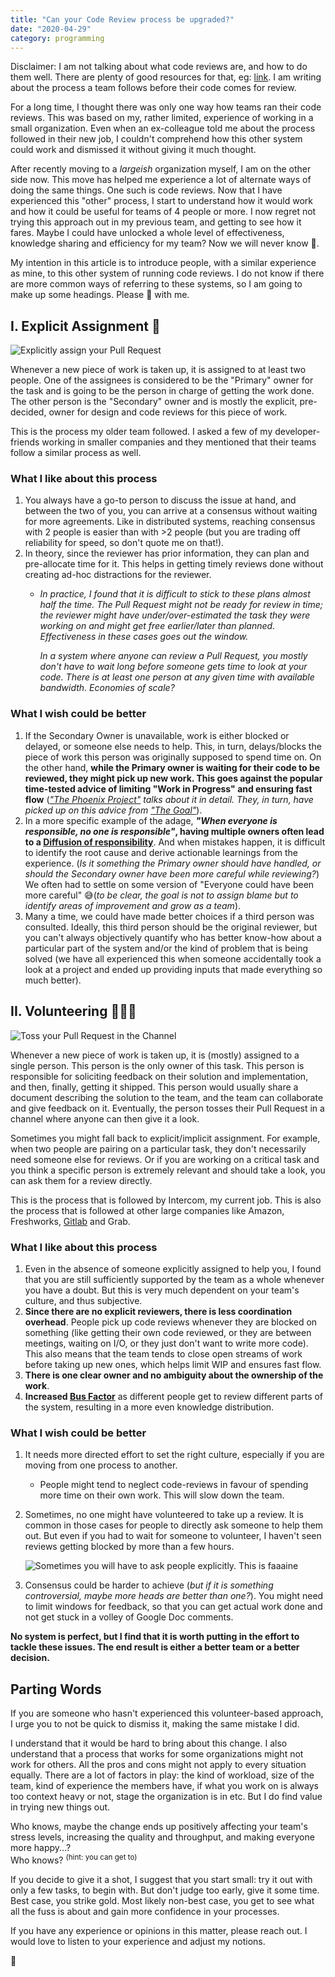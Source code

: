 ```yaml
---
title: "Can your Code Review process be upgraded?"
date: "2020-04-29"
category: programming
---
```


Disclaimer: I am not talking about what code reviews are, and how to do them well. There are plenty of good resources for that, eg: [link][1]. I am writing about the process a team follows before their code comes for review.

For a long time, I thought there was only one way how teams ran their code reviews. This was based on my, rather limited, experience of working in a small organization. Even when an ex-colleague told me about the process followed in their new job, I couldn't comprehend how this other system could work and dismissed it without giving it much thought.

After recently moving to a _largeish_ organization myself, I am on the other side now. This move has helped me experience a lot of alternate ways of doing the same things. One such is code reviews. Now that I have experienced this "other" process, I start to understand how it would work and how it could be useful for teams of 4 people or more. I now regret not trying this approach out in my previous team, and getting to see how it fares. Maybe I could have unlocked a whole level of effectiveness, knowledge sharing and efficiency for my team? Now we will never know 😬.

My intention in this article is to introduce people, with a similar experience as mine, to this other system of running code reviews. I do not know if there are more common ways of referring to these systems, so I am going to make up some headings. Please 🐻 with me.


## I. Explicit Assignment 🤝

![Explicitly assign your Pull Request](./images/explicit-assignment.png)

Whenever a new piece of work is taken up, it is assigned to at least two people. One of the assignees is considered to be the "Primary" owner for the task and is going to be the person in charge of getting the work done. The other person is the "Secondary" owner and is mostly the explicit, pre-decided, owner for design and code reviews for this piece of work.

This is the process my older team followed. I asked a few of my developer-friends working in smaller companies and they mentioned that their teams follow a similar process as well.

### What I like about this process
1. You always have a go-to person to discuss the issue at hand, and between the two of you, you can arrive at a consensus without waiting for more agreements. Like in distributed systems, reaching consensus with 2 people is easier than with >2 people (but you are trading off reliability for speed, so don't quote me on that!).
2. In theory, since the reviewer has prior information, they can plan and pre-allocate time for it. This helps in getting timely reviews done without creating ad-hoc distractions for the reviewer.
    -  _In practice, I found that it is difficult to stick to these plans almost half the time. The Pull Request might not be ready for review in time; the reviewer might have under/over-estimated the task they were working on and might get free earlier/later than planned. Effectiveness in these cases goes out the window._

        _In a system where anyone can review a Pull Request, you mostly don't have to wait long before someone gets time to look at your code. There is at least one person at any given time with available bandwidth. Economies of scale?_

### What I wish could be better
1. If the Secondary Owner is unavailable, work is either blocked or delayed, or someone else needs to help. This, in turn, delays/blocks the piece of work this person was originally supposed to spend time on. On the other hand, **while the Primary owner is waiting for their code to be reviewed, they might pick up new work. This goes against the popular time-tested advice of limiting "Work in Progress" and ensuring fast flow** (_["The Phoenix Project"][3] talks about it in detail. They, in turn, have picked up on this advice from ["The Goal"][4]_).
2. In a more specific example of the adage, **_"When everyone is responsible, no one is responsible"_, having multiple owners often lead to a [Diffusion of responsibility][5]**. And when mistakes happen, it is difficult to identify the root cause and derive actionable learnings from the experience. (_Is it something the Primary owner should have handled, or should the Secondary owner have been more careful while reviewing?_) We often had to settle on some version of "Everyone could have been more careful" 😅(_to be clear, the goal is not to assign blame but to identify areas of improvement and grow as a team_).
3. Many a time, we could have made better choices if a third person was consulted. Ideally, this third person should be the original reviewer, but you can't always objectively quantify who has better know-how about a particular part of the system and/or the kind of problem that is being solved (we have all experienced this when someone accidentally took a look at a project and ended up providing inputs that made everything so much better).

## II. Volunteering 🙋🏼‍♀️

![Toss your Pull Request in the Channel](./images/toss-in-the-channel.png)

Whenever a new piece of work is taken up, it is (mostly) assigned to a single person. This person is the only owner of this task. This person is responsible for soliciting feedback on their solution and implementation, and then, finally, getting it shipped. This person would usually share a document describing the solution to the team, and the team can collaborate and give feedback on it. Eventually, the person tosses their Pull Request in a channel where anyone can then give it a look.

Sometimes you might fall back to explicit/implicit assignment. For example, when two people are pairing on a particular task, they don't necessarily need someone else for reviews. Or if you are working on a critical task and you think a specific person is extremely relevant and should take a look, you can ask them for a review directly.

This is the process that is followed by Intercom, my current job. This is also the process that is followed at other large companies like Amazon, Freshworks, [Gitlab][2] and Grab.

### What I like about this process
1. Even in the absence of someone explicitly assigned to help you, I found that you are still sufficiently supported by the team as a whole whenever you have a doubt. But this is very much dependent on your team's culture, and thus subjective.
2. **Since there are no explicit reviewers, there is less coordination overhead**. People pick up code reviews whenever they are blocked on something (like getting their own code reviewed, or they are between meetings, waiting on I/O, or they just don't want to write more code). This also means that the team tends to close open streams of work before taking up new ones, which helps limit WIP and ensures fast flow.
3. **There is one clear owner and no ambiguity about the ownership of the work**.
4. **Increased [Bus Factor][6]** as different people get to review different parts of the system, resulting in a more even knowledge distribution.


### What I wish could be better
1. It needs more directed effort to set the right culture, especially if you are moving from one process to another.
    - People might tend to neglect code-reviews in favour of spending more time on their own work. This will slow down the team.
2. Sometimes, no one might have volunteered to take up a review. It is common in those cases for people to directly ask someone to help them out. But even if you had to wait for someone to volunteer, I haven't seen reviews getting blocked by more than a few hours.

    ![Sometimes you will have to ask people explicitly. This is faaaine](./images/code-review-please.png)

2. Consensus could be harder to achieve (_but if it is something controversial, maybe more heads are better than one?_). You might need to limit windows for feedback, so that you can get actual work done and not get stuck in a volley of Google Doc comments.


**No system is perfect, but I find that it is worth putting in the effort to tackle these issues. The end result is either a better team or a better decision.**

## Parting Words

If you are someone who hasn't experienced this volunteer-based approach, I urge you to not be quick to dismiss it, making the same mistake I did.

I understand that it would be hard to bring about this change. I also understand that a process that works for some organizations might not work for others. All the pros and cons might not apply to every situation equally. There are a lot of factors in play: the kind of workload, size of the team, kind of experience the members have, if what you work on is always too context heavy or not, stage the organization is in etc. But I do find value in trying new things out.

Who knows, maybe the change ends up positively affecting your team's stress levels, increasing the quality and throughput, and making everyone more happy...?<br>
Who knows? <sup>(hint: you can get to)</sup>

If you decide to give it a shot, I suggest that you start small: try it out with only a few tasks, to begin with. But don't judge too early, give it some time. Best case, you strike gold. Most likely non-best case, you get to see what all the fuss is about and gain more confidence in your processes.

If you have any experience or opinions in this matter, please reach out. I would love to listen to your experience and adjust my notions.

👋


[1]: https://mtlynch.io/human-code-reviews-1/
[2]: https://docs.gitlab.com/ee/development/code_review.html#reviewer-roulette
[3]: https://www.goodreads.com/book/show/17255186-the-phoenix-project
[4]: https://www.goodreads.com/book/show/113934.The_Goal
[5]: https://en.wikipedia.org/wiki/Diffusion_of_responsibility
[6]: https://en.wikipedia.org/wiki/Bus_factor
